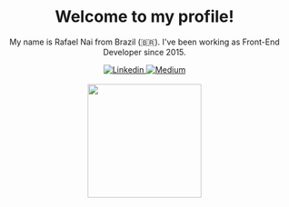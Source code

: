 <div align="center">
  <h1>Welcome to my profile!</h1>

  <p>My name is Rafael Nai from Brazil (🇧🇷). I've been working as Front-End Developer since 2015.</p>
</div>

<div align="center">
  <a href="https://www.linkedin.com/in/rafaelnai/" target="_blank">
    <img src="https://img.shields.io/badge/linkedin-%230077B5.svg?&style=for-the-badge&logo=linkedin&logoColor=white" alt="Linkedin" />
  </a>
  
  <a href="https://medium.com/@rafaelnai" target="_blank">
    <img src="https://img.shields.io/badge/-Medium-000?&style=for-the-badge&logo=medium&logoColor=white" alt="Medium" />
  </a>
</div>

<br/>
  
<div align="center">
  <img height="200px" src="https://github-readme-stats.vercel.app/api?username=rafaelnai&count_private=true&show_icons=true" />
</div>
